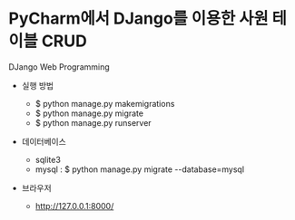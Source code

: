 # PyCharm에서 DJango를 이용한 사원 테이블 CRUD

DJango Web Programming

* 실행 방법
    * $ python manage.py makemigrations
    * $ python manage.py migrate
    * $ python manage.py runserver

* 데이터베이스
    * sqlite3
    * mysql : $ python manage.py migrate --database=mysql
    
* 브라우저
    * http://127.0.0.1:8000/